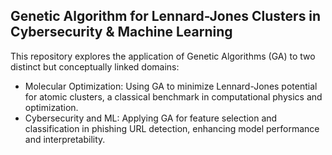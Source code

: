 ## Genetic Algorithm for Lennard-Jones Clusters in Cybersecurity & Machine Learning

This repository explores the application of Genetic Algorithms (GA) to two distinct but conceptually linked domains:

* Molecular Optimization: Using GA to minimize Lennard-Jones potential for atomic clusters, a classical benchmark in computational physics and optimization.
* Cybersecurity and ML: Applying GA for feature selection and classification in phishing URL detection, enhancing model performance and interpretability.
